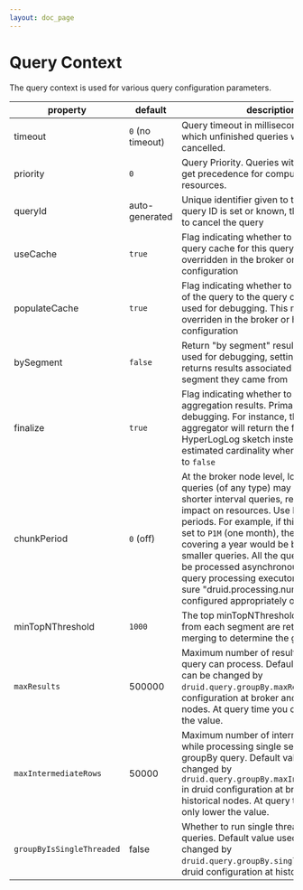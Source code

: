 ```yaml
---
layout: doc_page
---
```


Query Context
=============

The query context is used for various query configuration parameters.

|property         |default              | description          |
|-----------------|---------------------|----------------------|
|timeout          | `0` (no timeout)    | Query timeout in milliseconds, beyond which unfinished queries will be cancelled. |
|priority         | `0`                 | Query Priority. Queries with higher priority get precedence for computational resources.|
|queryId          | auto-generated      | Unique identifier given to this query. If a query ID is set or known, this can be used to cancel the query |
|useCache         | `true`              | Flag indicating whether to leverage the query cache for this query. This may be overridden in the broker or historical node configuration |
|populateCache    | `true`              | Flag indicating whether to save the results of the query to the query cache. Primarily used for debugging. This may be overriden in the broker or historical node configuration |
|bySegment        | `false`             | Return "by segment" results. Primarily used for debugging, setting it to `true` returns results associated with the data segment they came from |
|finalize         | `true`              | Flag indicating whether to "finalize" aggregation results. Primarily used for debugging. For instance, the `hyperUnique` aggregator will return the full HyperLogLog sketch instead of the estimated cardinality when this flag is set to `false` |
|chunkPeriod      | `0` (off)           | At the broker node level, long interval queries (of any type) may be broken into shorter interval queries, reducing the impact on resources. Use ISO 8601 periods. For example, if this property is set to `P1M` (one month), then a query covering a year would be broken into 12 smaller queries. All the query chunks will be processed asynchronously inside query processing executor service. Make sure "druid.processing.numThreads" is configured appropriately on the broker. |
|minTopNThreshold | `1000`              | The top minTopNThreshold local results from each segment are returned for merging to determine the global topN. |
|`maxResults`|500000|Maximum number of results groupBy query can process. Default value used can be changed by `druid.query.groupBy.maxResults` in druid configuration at broker and historical nodes. At query time you can only lower the value.|
|`maxIntermediateRows`|50000|Maximum number of intermediate rows while processing single segment for groupBy query. Default value used can be changed by `druid.query.groupBy.maxIntermediateRows` in druid configuration at broker and historical nodes. At query time you can only lower the value.|
|`groupByIsSingleThreaded`|false|Whether to run single threaded group By queries. Default value used can be changed by `druid.query.groupBy.singleThreaded` in druid configuration at historical nodes.|

